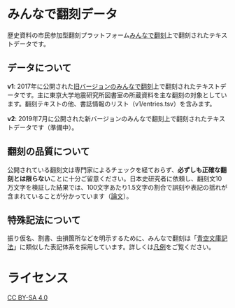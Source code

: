 # みんなで翻刻データ
歴史資料の市民参加型翻刻プラットフォーム[みんなで翻刻](https://honkoku.org/)上で翻刻されたテキストデータです。

## データについて
**v1**: 2017年に公開された[旧バージョンのみんなで翻刻](https://v1.honkoku.org/)上で翻刻されたテキストデータです。主に東京大学地震研究所図書室の所蔵資料を主な翻刻の対象としています。翻刻テキストの他、書誌情報のリスト（v1/entries.tsv）を含みます。

**v2**: 2019年7月に公開された新バージョンのみんなで翻刻上で翻刻されたテキストデータです（準備中）。

## 翻刻の品質について
公開されている翻刻文は専門家によるチェックを経ておらず、**必ずしも正確な翻刻とは限らない**ことに十分ご留意ください。日本史研究者に依頼し、翻刻文10万文字を検証した結果では、100文字あたり1.5文字の割合で誤刻や表記の揺れが含まれていることが分かっています（[論文](https://repository.kulib.kyoto-u.ac.jp/dspace/handle/2433/233817)）。

## 特殊記法について
振り仮名、割書、虫損箇所などを明示するために、みんなで翻刻は「[青空文庫記法](https://www.aozora.gr.jp/annotation/)」に類似した表記体系を採用しています。詳しくは[凡例](https://github.com/yuta1984/honkoku-data/blob/master/v1/legends.md)をご覧ください。

# ライセンス
[CC BY-SA 4.0](https://creativecommons.org/licenses/by-sa/4.0/deed.ja)
